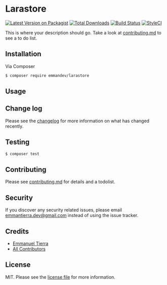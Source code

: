 # Larastore

[![Latest Version on Packagist][ico-version]][link-packagist]
[![Total Downloads][ico-downloads]][link-downloads]
[![Build Status][ico-travis]][link-travis]
[![StyleCI][ico-styleci]][link-styleci]

This is where your description should go. Take a look at [contributing.md](contributing.md) to see a to do list.

## Installation

Via Composer

``` bash
$ composer require emmandev/larastore
```

## Usage

## Change log

Please see the [changelog](changelog.md) for more information on what has changed recently.

## Testing

``` bash
$ composer test
```

## Contributing

Please see [contributing.md](contributing.md) for details and a todolist.

## Security

If you discover any security related issues, please email emmantierra.dev@gmail.com instead of using the issue tracker.

## Credits

- [Emmanuel Tierra][link-author]
- [All Contributors][link-contributors]

## License

MIT. Please see the [license file](license.md) for more information.

[ico-version]: https://img.shields.io/packagist/v/emmandev/larastore.svg?style=flat-square
[ico-downloads]: https://img.shields.io/packagist/dt/emmandev/larastore.svg?style=flat-square
[ico-travis]: https://img.shields.io/travis/emmandev/larastore/master.svg?style=flat-square
[ico-styleci]: https://styleci.io/repos/12345678/shield

[link-packagist]: https://packagist.org/packages/emmandev/larastore
[link-downloads]: https://packagist.org/packages/emmandev/larastore
[link-travis]: https://travis-ci.org/emmandev/larastore
[link-styleci]: https://styleci.io/repos/12345678
[link-author]: https://github.com/emmandev
[link-contributors]: ../../contributors]
